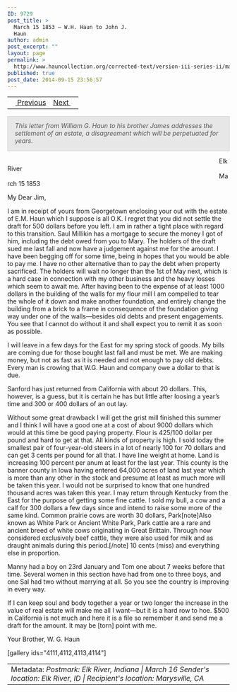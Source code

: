 ```yaml
---
ID: 9729
post_title: >
  March 15 1853 – W.H. Haun to John J.
  Haun
author: admin
post_excerpt: ""
layout: page
permalink: >
  http://www.hauncollection.org/corrected-text/version-iii-series-ii/march-15-1853-w-h-haun-to-john-j-haun/
published: true
post_date: 2014-09-15 23:56:57
---
```

<table style="width: 100%;">
<tbody>
<tr>
<td style="text-align: left;"><a title="February 24 1853" href="http://www.hauncollection.org/version-3/version-iii-series-ii/february-24-1853-martha-haun-to-james-haun/"><img src="https://lh3.googleusercontent.com/-EFJpxxNiPNw/VqgtWBCZrMI/AAAAAAAAAFU/WfY4lPFWWkg/s800-Ic42/Soeb-Plain-Arrows-8-10px.png" alt="" width="10" height="10" /> Previous</a></td>
<td style="text-align: right;"><a title="April 2 1853" href="http://www.hauncollection.org/version-3/version-iii-series-ii/april-2-1853-martha-haun-to-james-haun/">Next <img src="https://lh3.googleusercontent.com/-67k0cYlpXHw/VqgtWKz1MXI/AAAAAAAAAFU/k9PW_Piyurk/s800-Ic42/Soeb-Plain-Arrows-5-10px.png" alt="" width="10" height="10" /></a></td>
</tr>
</tbody>
</table>
<p style="padding: 12px 16px 14px 16px; color: #555555; background-color: #e8e7e7; border: #d2d0cf 1px solid;"><em>This letter from William G. Haun to his brother James addresses the settlement of an estate, a disagreement which will be perpetuated for years.</em></p>
<span style="margin-left: 480px;">Elk River</span>
<span style="margin-left: 480px;">March 15 1853</span>

My Dear Jim,

I am in receipt of yours from Georgetown enclosing your out with the estate of E.M. Haun which I suppose is all O.K. I regret that you did not settle the draft for 500 dollars before you left. I am in rather a tight place with regard to this transition. Saul Millikin has a mortgage to secure the money I got of him, including the debt owed from you to Mary. The holders of the draft sued me last fall and now have a judgement against me for the amount. I have been begging off for some time, being in hopes that you would be able to pay me. I have no other alternative than to pay the debt when property sacrificed. The holders will wait no longer than the 1st of May next, which is a hard case in connection with my other business and the heavy losses which seem to await me. After having been to the expense of at least 1000 dollars in the building of the walls for my flour mill I am compelled to tear the whole of it down and make another foundation, and entirely change the building from a brick to a frame in consequence of the foundation giving way under one of the walls—besides old debts and present engagements. You see that I cannot do without it and shall expect you to remit it as soon as possible.

I will leave in a few days for the East for my spring stock of goods. My bills are coming due for those bought last fall and must be met. We are making money, but not as fast as it is needed and not enough to pay old debts. Every man is crowing that W.G. Haun and company owe a dollar to that is due.

Sanford has just returned from California with about 20 dollars. This, however, is a guess, but it is certain he has but little after loosing a year’s time and 300 or 400 dollars of an out lay.

Without some great drawback I will get the grist mill finished this summer and I think I will have a good one at a cost of about 9000 dollars which would at this time be good paying property. Flour is 425/100 dollar per pound and hard to get at that. All kinds of property is high. I sold today the smallest pair of four-year-old steers in a lot of nearly 100 for 70 dollars and can get 3 cents per pound for all that. I have line weight at home. Land is increasing 100 percent per anum at least for the last year. This county is the banner county in Iowa having entered 64,000 acres of land last year which is more than any other in the stock and presume at least as much more will be taken this year. I would not be surprised to know that one hundred thousand acres was taken this year. I may return through Kentucky from the East for the purpose of getting some fine cattle. I sold my bull, a cow and a calf for 300 dollars a few days since and intend to raise some more of the same kind. Common prairie cows are worth 30 dollars, Park[note]Also known as White Park or Ancient White Park, Park cattle are a rare and ancient breed of white cows originating in Great Brittain. Through now considered exclusively beef cattle, they were also used for milk and as draught animals during this period.[/note] 10 cents (miss) and everything else in proportion.

Manny had a boy on 23rd January and Tom one about 7 weeks before that time. Several women in this section have had from one to three boys, and one Sal had two without marrying at all. So you see the country is improving in every way.

If I can keep soul and body together a year or two longer the increase in the value of real estate will make me all I want—but it is a hard row to hoe. $500 in California is not
much and here it is a file so remember it and send me a draft for the amount. It may be [torn] point with me.

Your Brother,
W. G. Haun

[gallery ids="4111,4112,4113,4114"]
<table style="width: 100%;">
<tbody>
<tr>
<td>Metadata:
<em>Postmark: Elk River, Indiana | March 16
Sender's location: Elk River, ID | Recipient's location: Marysville, CA
</em></td>
</tr>
</tbody>
</table>